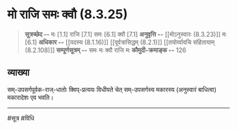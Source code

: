 # मो राजि समः क्वौ (8.3.25)
> **सूत्रच्छेद --** मः [1.1] राजि [7.1] समः [6.1] क्वौ [7.1]
> **अनुवृत्ति --** [[मोऽनुस्वारः (8.3.23)]] मः [6.1]
> **अधिकार --** [[पदस्य (8.1.16)]] [[पूर्वत्रासिद्धम् (8.2.1)]] [[तयोर्य्वावचि संहितायाम्  (8.2.108)]]
> **सम्पूर्णसूत्रम् --** समः मः क्वौ राजि मः
> **कौमुदी-क्रमाङ्क --** 126

## व्याख्या

सम्-उपसर्गपूर्वक-राज्-धातोः क्विप्-प्रत्ययः विधीयते चेत् सम्-उपसर्गस्य मकारस्य (अनुस्वारं बाधित्वा) मकारादेशः एव भवति।

---
#सूत्र #विधि 